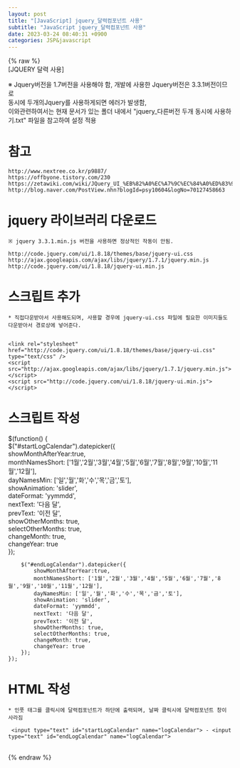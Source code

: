 ```yaml
---  
layout: post  
title: "[JavaScript] jquery_달력컴포넌트 사용"  
subtitle: "JavaScript jquery_달력컴포넌트 사용"  
date: 2023-03-24 08:40:31 +0900  
categories: JSP&javascript  
---  
```

{% raw %}  
[JQUERY 달력 사용]  
  
※ Jquery버전을 1.7버전을 사용해야 함, 개발에 사용한 Jquery버전은 3.3.1버전이므로   
	동시에 두개의Jquery를 사용하게되면 에러가 발생함,  
	이와관련하여서는 현재 문서가 있는 폴더 내에서 "jquery_다른버전 두개 동시에 사용하기.txt" 파일을 참고하여 설정 적용  
  
  
# 참고   
	http://www.nextree.co.kr/p9887/  
	https://offbyone.tistory.com/230  
	https://zetawiki.com/wiki/JQuery_UI_%EB%82%A0%EC%A7%9C%EC%84%A0%ED%83%9D%EA%B8%B0_datepicker  
	http://blog.naver.com/PostView.nhn?blogId=psy10604&logNo=70127458663  
  
  
  
  
# jquery 라이브러리 다운로드  
	※ jquery 3.3.1.min.js 버전을 사용하면 정상적인 작동이 안됨.  
  
	http://code.jquery.com/ui/1.8.18/themes/base/jquery-ui.css  
	http://ajax.googleapis.com/ajax/libs/jquery/1.7.1/jquery.min.js  
	http://code.jquery.com/ui/1.8.18/jquery-ui.min.js  
  
  
  
# 스크립트 추가  
    * 직접다운받아서 사용해도되며, 사용할 경우에 jquery-ui.css 파일에 필요한 이미지들도 다운받아서 경로상에 넣어준다.  
  
	  
	<link rel="stylesheet" href="http://code.jquery.com/ui/1.8.18/themes/base/jquery-ui.css" type="text/css" />  
    <script src="http://ajax.googleapis.com/ajax/libs/jquery/1.7.1/jquery.min.js"></script>  
    <script src="http://code.jquery.com/ui/1.8.18/jquery-ui.min.js"></script>  
  
  
  
# 스크립트 작성  
  
	  
$(function() {  
        $("#startLogCalendar").datepicker({  
            showMonthAfterYear:true,  
            monthNamesShort: ['1월','2월','3월','4월','5월','6월','7월','8월','9월','10월','11월','12월'],  
            dayNamesMin: ['일','월','화','수','목','금','토'],  
            showAnimation: 'slider',  
            dateFormat: 'yymmdd',  
            nextText: '다음 달',  
            prevText: '이전 달',  
            showOtherMonths: true,  
            selectOtherMonths: true,  
            changeMonth: true,  
            changeYear: true  
        });  
  
        $("#endLogCalendar").datepicker({  
            showMonthAfterYear:true,  
            monthNamesShort: ['1월','2월','3월','4월','5월','6월','7월','8월','9월','10월','11월','12월'],  
            dayNamesMin: ['일','월','화','수','목','금','토'],  
            showAnimation: 'slider',  
            dateFormat: 'yymmdd',  
            nextText: '다음 달',  
            prevText: '이전 달',  
            showOtherMonths: true,  
            selectOtherMonths: true,  
            changeMonth: true,  
            changeYear: true  
        });  
    });  
  
  
# HTML 작성  
	* 인풋 태그를 클릭시에 달력컴포넌트가 하단에 출력되며, 날짜 클릭시에 달력컴포넌트 창이 사라짐  
  
	 <input type="text" id="startLogCalendar" name="logCalendar"> - <input type="text" id="endLogCalendar" name="logCalendar">  
  
  
  
  
  
  
  
                                                                                                                                                                                                                                                                                                                                                                                                                                                                                                                                                                                                                                                                                                                                                                                                                                                                                                                                                                                                                                                                                                                                                                                                                                                                                                                                                                                                                                                                                                                                                                                                                                                                                                                                                                                                                                                                                                                                                                                                                                                                                                                                                                                                                                                                                                                                                                                              
{% endraw %}